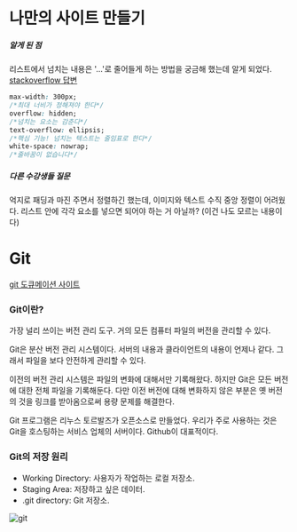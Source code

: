 # 나만의 사이트 만들기

##### 알게 된 점

리스트에서 넘치는 내용은 '...'로 줄어들게 하는 방법을 궁금해 했는데 알게 되었다. [stackoverflow 답변](https://stackoverflow.com/questions/17779293/css-text-overflow-ellipsis-not-working)
<br>
```css
max-width: 300px;
/*최대 너비가 정해져야 한다*/
overflow: hidden;
/*넘치는 요소는 감춘다*/
text-overflow: ellipsis;
/*핵심 기능! 넘치는 텍스트는 줄임표로 한다*/
white-space: nowrap;
/*줄바꿈이 없습니다*/
```

##### 다른 수강생들 질문

억지로 패딩과 마진 주면서 정렬하긴 했는데, 이미지와 텍스트 수직 중앙 정렬이 어려웠다. 리스트 안에 각각 요소를 넣으면 되어야 하는 거 아닐까?
(이건 나도 모르는 내용이다)



# Git

[git 도큐메이션 사이트](https://git-scm.com/book/ko/v2)

### Git이란?

가장 널리 쓰이는 버전 관리 도구. 거의 모든 컴퓨터 파일의 버전을 관리할 수 있다. 

Git은 분산 버전 관리 시스템이다. 서버의 내용과 클라이언트의 내용이 언제나 같다. 그래서 파일을 보다 안전하게 관리할 수 있다.

이전의 버전 관리 시스템은 파일의 변화에 대해서만 기록해왔다. 하지만 Git은 모든 버전에 대한 전체 파일을 기록해둔다. 다만 이전 버전에 대해 변화하지 않은 부분은 옛 버전의 것을 링크를 받아옴으로써 용량 문제를 해결한다.

Git 프로그램은 리누스 토르발즈가 오픈소스로 만들었다. 우리가 주로 사용하는 것은 Git을 호스팅하는 서비스 업체의 서버이다. Github이 대표적이다.

### Git의 저장 원리
* Working Directory: 사용자가 작업하는 로컬 저장소.
* Staging Area: 저장하고 싶은 데이터.
* .git directory: Git 저장소.

![git](https://git-scm.com/book/en/v2/images/areas.png)

